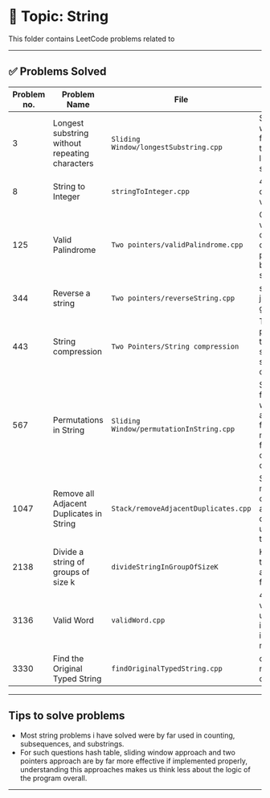 # 📂 Topic: String

This folder contains LeetCode problems related to 

---

## ✅ Problems Solved

| Problem no. | Problem Name | File | Tags |
|-------------|--------------|------|------|
| 3 | Longest substring without repeating characters | `Sliding Window/longestSubstring.cpp` | Sliding window for tracking longest substring |
| 8 | String to Integer | `stringToInteger.cpp` | 4 rule test case validations |
| 125 | Valid Palindrome | `Two pointers/validPalindrome.cpp` | Check valid characters of both pointers to be the same |
| 344 | Reverse a string | `Two pointers/reverseString.cpp` | swap i and j pointers gradually |
| 443 | String compression | `Two Pointers/String compression` | Two pointers to track series of same characters |
| 567 | Permutations in String | `Sliding Window/permutationInString.cpp` | Slide the frequency window and check for matching frequency count of characters |
| 1047 | Remove all Adjacent Duplicates in String | `Stack/removeAdjacentDuplicates.cpp` | Stack method to check adjacent duplicates using on top |
| 2138 | Divide a string of groups of size k | `divideStringInGroupOfSizeK` | K sized traversal and group formation |
| 3136 | Valid Word | `validWord.cpp` | 4 rule validation, use of isalpha, isdigit methods. |
| 3330 | Find the Original Typed String | `findOriginalTypedString.cpp` | count of repeated characters |

---

## Tips to solve problems

- Most string problems i have solved were by far used in counting, subsequences, and substrings.
- For such questions hash table, sliding window approach and two pointers approach are by far more effective if implemented properly, understanding this approaches makes us think less about the logic of the program overall.

---




